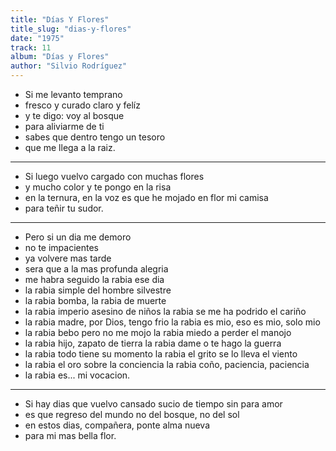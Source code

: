 ```yaml
---
title: "Días Y Flores"
title_slug: "dias-y-flores"
date: "1975"
track: 11
album: "Días y Flores"
author: "Silvio Rodríguez"
---
```


- Si me levanto temprano
- fresco y curado claro y felíz
- y te digo: voy al bosque
- para aliviarme de ti
- sabes que dentro tengo un tesoro
- que me llega a la raiz.

---

- Si luego vuelvo cargado con muchas flores
- y mucho color y te pongo en la risa
- en la ternura, en la voz es que he mojado en flor mi camisa
- para teñir tu sudor.

---

- Pero si un dia me demoro
- no te impacientes
- ya volvere mas tarde
- sera que a la mas profunda alegria
- me habra seguido la rabia ese dia
- la rabia simple del hombre silvestre
- la rabia bomba, la rabia de muerte
- la rabia imperio asesino de niños la rabia se me ha podrido el cariño
- la rabia madre, por Dios, tengo frio la rabia es mio, eso es mio, solo mio
- la rabia bebo pero no me mojo la rabia miedo a perder el manojo
- la rabia hijo, zapato de tierra la rabia dame o te hago la guerra
- la rabia todo tiene su momento la rabia el grito se lo lleva el viento
- la rabia el oro sobre la conciencia la rabia coño, paciencia, paciencia
- la rabia es... mi vocacion.

---

- Si hay dias que vuelvo cansado sucio de tiempo sin para amor
- es que regreso del mundo no del bosque, no del sol
- en estos dias, compañera, ponte alma nueva
- para mi mas bella flor.
